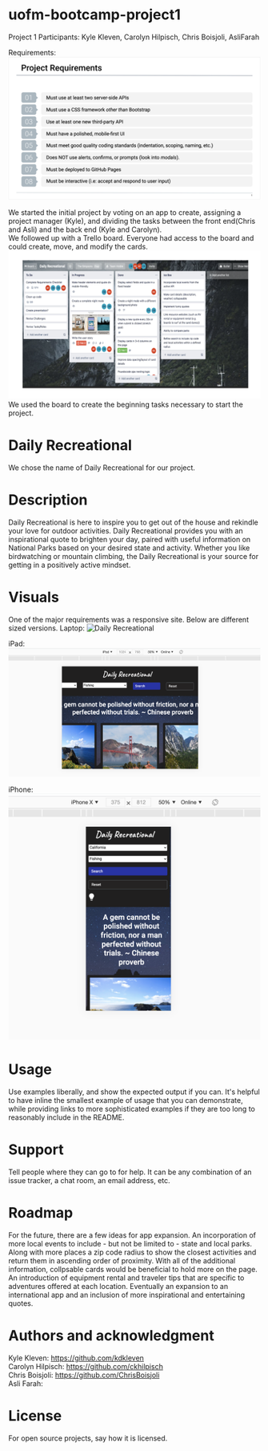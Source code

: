 # uofm-bootcamp-project1
Project 1
Participants: Kyle Kleven, Carolyn Hilpisch, Chris Boisjoli, AsliFarah

Requirements: 
![Project Requirements](assets/Required.png)

We started the initial project by voting on an app to create, assigning a project manager (Kyle), and dividing the tasks between the front end(Chris and Asli) and the back end (Kyle and Carolyn).  
We followed up with a Trello board.   Everyone had access to the board and could create, move, and modify the cards.
![Trello Board](assets/Trello.png)
We used the board to create the beginning tasks necessary to start the project.  

# Daily Recreational
We chose the name of Daily Recreational for our project.   

# Description
Daily Recreational is here to inspire you to get out of the house and rekindle your love for outdoor activities. Daily Recreational provides you with an inspirational quote to brighten your day, paired with useful information on National Parks based on your desired state and activity. Whether you like birdwatching or mountain climbing, the Daily Recreational is your source for getting in a positively active mindset.


# Visuals
One of the major requirements was a responsive site.   Below are different sized versions.
Laptop:
![Daily Recreational](assets/Laptop.png)

iPad:
![iPad photo](assets/Ipad.png)

iPhone:
![iPhone photo](assets/iPhone.png)



# Usage
Use examples liberally, and show the expected output if you can. It's helpful to have inline the smallest example of usage that you can demonstrate, while providing links to more sophisticated examples if they are too long to reasonably include in the README.

# Support
Tell people where they can go to for help. It can be any combination of an issue tracker, a chat room, an email address, etc.

# Roadmap
For the future, there are a few ideas for app expansion.  An incorporation of more local events to include -  but not be limited to - state and local parks.   Along with more places a zip code radius to show the closest activities and return them in ascending order of proximity. With all of the additional information, collpsable cards would be beneficial to hold more on the page.  An introduction of equipment rental and traveler tips that are specific to adventures offered at each location.  Eventually an expansion to an international app and an inclusion of more inspirational and entertaining quotes.


# Authors and acknowledgment
Kyle Kleven: https://github.com/kdkleven<br/>
Carolyn Hilpisch: https://github.com/ckhilpisch<br/>
Chris Boisjoli: https://github.com/ChrisBoisjoli<br/>
Asli Farah: 

# License
For open source projects, say how it is licensed.